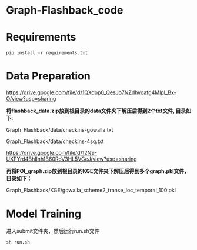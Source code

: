 # Graph-Flashback_code

# Requirements
```
pip install -r requirements.txt
```

# Data Preparation

https://drive.google.com/file/d/1QXdpp0_QesJo7NZdhvoafg4MlpI_Bx-O/view?usp=sharing

**将flashback_data.zip放到根目录的data文件夹下解压后得到2个txt文件, 目录如下:**

Graph_Flashback/data/checkins-gowalla.txt

Graph_Flashback/data/checkins-4sq.txt

<!-- https://drive.google.com/file/d/1ST6GQidWVlR6yQle38MfPUSUc29t9xIT/view?usp=sharing -->
https://drive.google.com/file/d/12N9-UXPYrd4BhIlnh1B60RoV3HL5VGeJ/view?usp=sharing

**再将POI_graph.zip放到根目录的KGE文件夹下解压后得到多个graph.pkl文件，目录如下：**

Graph_Flashback/KGE/gowalla_scheme2_transe_loc_temporal_100.pkl

<!-- 再将poi_graph.zip放到根目录的KGE文件夹下解压后得到36个graph.pkl文件，目录如下：

Graph_Flashback/KGE/gowalla_scheme1_transh_loc_temporal_20.pkl -->


<!--https://drive.google.com/file/d/14l-LzoD-T3y3SAP_GU05SKAeGob6uZrX/view?usp=sharing 

下载user_loc_graph.tar

**将user_loc_graph.tar放到根目录的KGE文件夹下解压，目录如下：**

Graph_Flashback/KGE/gowalla_scheme2_transe_user-loc_50.pkl-->

# Model Training
进入submit文件夹，然后运行run.sh文件
```
sh run.sh
```

